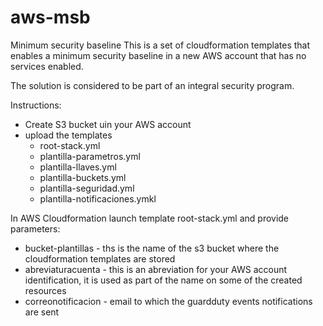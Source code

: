 # aws-msb
Minimum security baseline
This is a set of cloudformation templates that enables a minimum security baseline in a new AWS account that has no services enabled.

The solution is considered to be part of an integral security program. 

Instructions:
- Create S3 bucket uin your AWS account
- upload the templates
   - root-stack.yml
   - plantilla-parametros.yml
   - plantilla-llaves.yml
   - plantilla-buckets.yml
   - plantilla-seguridad.yml
   - plantilla-notificaciones.ymkl
   
In AWS Cloudformation launch template root-stack.yml and provide parameters:
  - bucket-plantillas - ths is the name of the s3 bucket where the cloudformation templates are stored
  - abreviaturacuenta - this is an abreviation for your AWS account identification, it is used as part of the name on some of the created resources
  - correonotificacion - email to which the guardduty events notifications are sent

